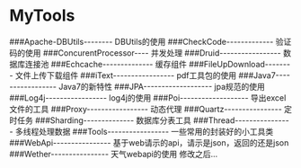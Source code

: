 MyTools
=================================================
###Apache-DBUtils-------- DBUtils的使用
###CheckCode------------- 验证码的使用
###ConcurentProcessor---- 并发处理
###Druid----------------- 数据库连接池
###Echcache-------------- 缓存组件
###FileUpDownload-------- 文件上传下载组件
###iText----------------- pdf工具包的使用
###Java7----------------- Java7的新特性
###JPA------------------- jpa规范的使用
###Log4j----------------- log4j的使用
###Poi------------------- 导出excel文件的工具
###Proxy----------------- 动态代理
###Quartz---------------- 定时任务
###Sharding-------------- 数据库分表工具
###Thread---------------- 多线程处理数据
###Tools----------------- 一些常用的封装好的小工具类
###WebApi---------------- 基于web请示的api，请示是json，返回的还是json
###Wether---------------- 天气webapi的使用
修改之后...
